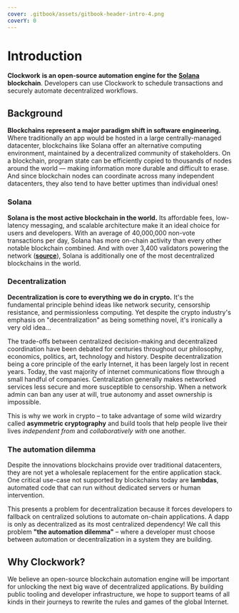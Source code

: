 ```yaml
---
cover: .gitbook/assets/gitbook-header-intro-4.png
coverY: 0
---
```


# Introduction

**Clockwork** **is an open-source automation engine for the** [**Solana**](https://solana.com/) **blockchain**. Developers can use Clockwork to schedule transactions and securely automate decentralized workflows.

## **Background**

**Blockchains represent a major paradigm shift in software engineering.** Where traditionally an app would be hosted in a large centrally-managed datacenter, blockchains like Solana offer an alternative computing environment, maintained by a decentralized community of stakeholders. On a blockchain, program state can be efficiently copied to thousands of nodes around the world –– making information more durable and difficult to erase. And since blockchain nodes can coordinate across many independent datacenters, they also tend to have better uptimes than individual ones!

### Solana

**Solana is the most active blockchain in the world.** Its affordable fees, low-latency messaging, and scalable architecture make it an ideal choice for users and developers. With an average of 40,000,000 non-vote transactions per day, Solana has more on-chain activity than every other notable blockchain combined. And with over 3,400 validators powering the network ([**source**](https://solana.com/news/validator-health-report-august-2022)), Solana is additionally one of the most decentralized blockchains in the world.

### Decentralization

**Decentralization is core to everything we do in crypto.** It's the fundamental principle behind ideas like network security, censorship resistance, and permissionless computing. Yet despite the crypto industry's emphasis on "decentralization" as being something novel, it's ironically a very old idea...

The trade-offs between centralized decision-making and decentralized coordination have been debated for centuries throughout our philosophy, economics, politics, art, technology and history. Despite decentralization being a core principle of the early Internet, it has been largely lost in recent years. Today, the vast majority of internet communications flow through a small handful of companies. Centralization generally makes networked services less secure and more susceptible to censorship. When a network admin can ban any user at will, true autonomy and asset ownership is impossible.&#x20;

This is why we work in crypto – to take advantage of some wild wizardry called **asymmetric cryptography** and build tools that help people live their lives _independent from_ and _collaboratively with_ one another.

### The automation dilemma

Despite the innovations blockchains provide over traditional datacenters, they are not yet a wholesale replacement for the entire application stack. One critical use-case not supported by blockchains today are **lambdas**, automated code that can run without dedicated servers or human intervention.&#x20;

This presents a problem for decentralization because it forces developers to fallback on centralized solutions to automate on-chain applications. A dapp is only as decentralized as its most centralized dependency! We call this problem **"the automation dilemma"** – where a developer must choose between automation or decentralization in a system they are building.

## Why Clockwork?&#x20;

We believe an open-source blockchain automation engine will be important for unlocking the next big wave of decentralized applications. By building public tooling and developer infrastructure, we hope to support teams of all kinds in their journeys to rewrite the rules and games of the global Internet.&#x20;
